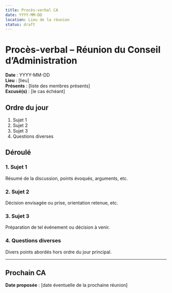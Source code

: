 ```yaml
---
title: Procès-verbal CA
date: YYYY-MM-DD
location: Lieu de la réunion
status: draft
---
```


# Procès-verbal – Réunion du Conseil d’Administration

**Date** : YYYY-MM-DD  
**Lieu** : [lieu]  
**Présents** : [liste des membres présents]  
**Excusé(s)** : [le cas échéant]

## Ordre du jour

1. Sujet 1
2. Sujet 2
3. Sujet 3
4. Questions diverses

## Déroulé

### 1. Sujet 1

Résumé de la discussion, points évoqués, arguments, etc.

### 2. Sujet 2

Décision envisagée ou prise, orientation retenue, etc.

### 3. Sujet 3

Préparation de tel événement ou décision à venir.

### 4. Questions diverses

Divers points abordés hors ordre du jour principal.

---

## Prochain CA

**Date proposée** : [date éventuelle de la prochaine réunion]
